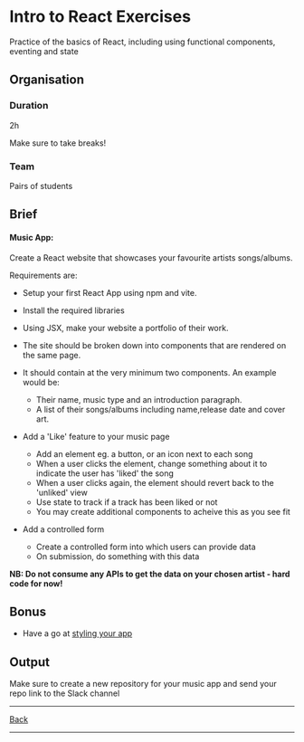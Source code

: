# Intro to React Exercises

Practice of the basics of React, including using functional components, eventing and state 

## Organisation

### Duration

2h

Make sure to take breaks!

### Team

Pairs of students

## Brief

#### Music App: 

Create a React website that showcases your favourite artists songs/albums.

Requirements are:

 - Setup your first React App using npm and vite.
 - Install the required libraries
 - Using JSX, make your website a portfolio of their work.
 - The site should be broken down into components that are rendered on the same page.
 - It should contain at the very minimum two components. An example would be:
    - Their name, music type and an introduction paragraph.
    - A list of their songs/albums including name,release date and cover art.
 - Add a 'Like' feature to your music page
   - Add an element eg. a button, or an icon next to each song
   - When a user clicks the element, change something about it to indicate the user has 'liked' the song
   - When a user clicks again, the element should revert back to the 'unliked' view
   - Use state to track if a track has been liked or not
   - You may create additional components to acheive this as you see fit

- Add a controlled form
  - Create a controlled form into which users can provide data
  - On submission, do something with this data 

**NB: Do not consume any APIs to get the data on your chosen artist - hard code for now!**

## Bonus
- Have a go at [styling your app](https://reactjs.org/docs/faq-styling.html)

## Output

Make sure to create a new repository for your music app and send your repo link to the Slack channel

---

[Back](./README.md)

---

